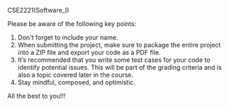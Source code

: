 CSE2221(Software_I)

Please be aware of the following key points:
1. Don't forget to include your name.
2. When submitting the project, make sure to package the entire project into a ZIP file and export your code as a PDF file.
3. It’s recommended that you write some test cases for your code to identify potential issues. This will be part of the grading criteria and is also a topic covered later in the course.
4. Stay mindful, composed, and optimistic.

All the best to you!!!
